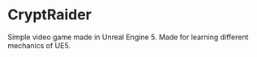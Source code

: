 # CryptRaider
 Simple video game made in Unreal Engine 5. Made for learning different mechanics of UE5.
